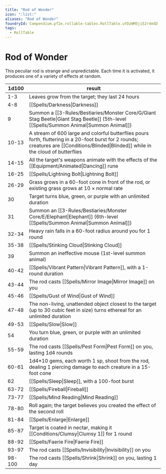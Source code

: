 ```yaml
---
title: "Rod of Wonder"
icon: ":list:"
aliases: "Rod of Wonder"
foundryId: Compendium.pf2e.rollable-tables.RollTable.uYDzWM5ji52r4mSD
tags:
  - RollTable
---
```


# Rod of Wonder
<p>This peculiar rod is strange and unpredictable. Each time it is activated, it produces one of a variety of effects at random.</p>

| 1d100 | result |
|------|--------|
| 1-3 | Leaves grow from the target; they last 24 hours |
| 4-8 | [[Spells/Darkness\|Darkness]] |
| 9 | Summon a [[3-Rules/Bestiaries/Monster Core/G/Giant Stag Beetle\|Giant Stag Beetle]] (5th-level [[Spells/Summon Animal\|Summon Animal]]) |
| 10-13 | A stream of 600 large and colorful butterflies pours forth, fluttering in a 20-foot burst for 2 rounds; creatures are [[Conditions/Blinded\|Blinded]] while in the cloud of butterflies |
| 14-15 | All the target's weapons animate with the effects of the [[Equipment/Animated\|Dancing]] rune |
| 16-25 | [[Spells/Lightning Bolt\|Lightning Bolt]] |
| 26-29 | Grass grows in a 60-foot cone in front of the rod, or existing grass grows at 10 × normal rate |
| 30 | Target turns blue, green, or purple with an unlimited duration |
| 31 | Summon an [[3-Rules/Bestiaries/Monster Core/E/Elephant\|Elephant]] (6th-level [[Spells/Summon Animal\|Summon Animal]]) |
| 32-34 | Heavy rain falls in a 60-foot radius around you for 1 round |
| 35-38 | [[Spells/Stinking Cloud\|Stinking Cloud]] |
| 39 | Summon an ineffective mouse (1st-level summon animal) |
| 40-42 | [[Spells/Vibrant Pattern\|Vibrant Pattern]], with a 1-round duration |
| 43-44 | The rod casts [[Spells/Mirror Image\|Mirror Image]] on you |
| 45-46 | [[Spells/Gust of Wind\|Gust of Wind]] |
| 47-48 | The non-living, unattended object closest to the target (up to 30 cubic feet in size) turns ethereal for an unlimited duration |
| 49-53 | [[Spells/Slow\|Slow]] |
| 54 | You turn blue, green, or purple with an unlimited duration |
| 55-59 | The rod casts [[Spells/Pest Form\|Pest Form]] on you, lasting 1d4 rounds |
| 60-61 | 1d4\*10 gems, each worth 1 sp, shoot from the rod, dealing 1 piercing damage to each creature in a 15-foot cone |
| 62 | [[Spells/Sleep\|Sleep]], with a 100-foot burst |
| 63-72 | [[Spells/Fireball\|Fireball]] |
| 73-77 | [[Spells/Mind Reading\|Mind Reading]] |
| 78-80 | Roll again; the target believes you created the effect of the second roll |
| 81-84 | [[Spells/Enlarge\|Enlarge]] |
| 85-87 | Target is coated in nectar, making it [[Conditions/Clumsy\|Clumsy 1]] for 1 round |
| 88-92 | [[Spells/Faerie Fire\|Faerie Fire]] |
| 93-97 | The rod casts [[Spells/Invisibility\|Invisibility]] on you |
| 98-100 | The rod casts [[Spells/Shrink\|Shrink]] on you, lasting 1 day |
